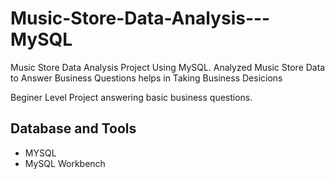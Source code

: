 # Music-Store-Data-Analysis---MySQL
Music Store Data Analysis Project Using MySQL. Analyzed Music Store Data to Answer Business Questions helps in Taking Business Desicions


Beginer Level Project answering basic business questions.

## Database and Tools
* MYSQL
* MySQL Workbench
